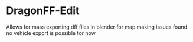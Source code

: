 # DragonFF-Edit
Allows for mass exporting dff files in blender for map making
 issues found no vehicle export is possible for now
